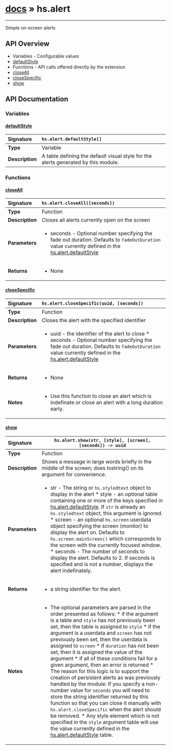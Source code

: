# [docs](index.md) » hs.alert
---

Simple on-screen alerts

## API Overview
* Variables - Configurable values
 * [defaultStyle](#defaultstyle)
* Functions - API calls offered directly by the extension
 * [closeAll](#closeall)
 * [closeSpecific](#closespecific)
 * [show](#show)

## API Documentation

### Variables

#### [defaultStyle](#defaultstyle)
| <span style="float: left;">**Signature**</span> | <span style="float: left;">`hs.alert.defaultStyle[]` </span>                                                          |
| -----------------------------------------------------|---------------------------------------------------------------------------------------------------------|
| **Type**                                             | Variable |
| **Description**                                      | A table defining the default visual style for the alerts generated by this module. |

### Functions

#### [closeAll](#closeall)
| <span style="float: left;">**Signature**</span> | <span style="float: left;">`hs.alert.closeAll([seconds])` </span>                                                          |
| -----------------------------------------------------|---------------------------------------------------------------------------------------------------------|
| **Type**                                             | Function |
| **Description**                                      | Closes all alerts currently open on the screen |
| **Parameters**                                       | <ul><li>seconds - Optional number specifying the fade out duration. Defaults to <code>fadeOutDuration</code> value currently defined in the <a href="#defaultStyle">hs.alert.defaultStyle</a></li></ul> |
| **Returns**                                          | <ul><li>None</li></ul> |

#### [closeSpecific](#closespecific)
| <span style="float: left;">**Signature**</span> | <span style="float: left;">`hs.alert.closeSpecific(uuid, [seconds])` </span>                                                          |
| -----------------------------------------------------|---------------------------------------------------------------------------------------------------------|
| **Type**                                             | Function |
| **Description**                                      | Closes the alert with the specified identifier |
| **Parameters**                                       | <ul><li>uuid    - the identifier of the alert to close * seconds - Optional number specifying the fade out duration. Defaults to <code>fadeOutDuration</code> value currently defined in the <a href="#defaultStyle">hs.alert.defaultStyle</a></li></ul> |
| **Returns**                                          | <ul><li>None</li></ul> |
| **Notes**                                            | <ul><li>Use this function to close an alert which is indefinate or close an alert with a long duration early.</li></ul> |

#### [show](#show)
| <span style="float: left;">**Signature**</span> | <span style="float: left;">`hs.alert.show(str, [style], [screen], [seconds]) -> uuid` </span>                                                          |
| -----------------------------------------------------|---------------------------------------------------------------------------------------------------------|
| **Type**                                             | Function |
| **Description**                                      | Shows a message in large words briefly in the middle of the screen; does tostring() on its argument for convenience. |
| **Parameters**                                       | <ul><li>str     - The string or <code>hs.styledtext</code> object to display in the alert * style   - an optional table containing one or more of the keys specified in <a href="#defaultStyle">hs.alert.defaultStyle</a>.  If <code>str</code> is already an <code>hs.styledtext</code> object, this argument is ignored. * screen  - an optional <code>hs.screen</code> userdata object specifying the screen (monitor) to display the alert on.  Defaults to <code>hs.screen.mainScreen()</code> which corresponds to the screen with the currently focused window. * seconds - The number of seconds to display the alert. Defaults to 2.  If seconds is specified and is not a number, displays the alert indefinately.</li></ul> |
| **Returns**                                          | <ul><li>a string identifier for the alert.</li></ul> |
| **Notes**                                            | <ul><li>The optional parameters are parsed in the order presented as follows:   * if the argument is a table and <code>style</code> has not previously been set, then the table is assigned to <code>style</code>   * if the argument is a userdata and <code>screen</code> has not previously been set, then the userdata is assigned to <code>screen</code>   * if <code>duration</code> has not been set, then it is assigned the value of the argument   * if all of these conditions fail for a given argument, then an error is returned * The reason for this logic is to support the creation of persistent alerts as was previously handled by the module: If you specify a non-number value for <code>seconds</code> you will need to store the string identifier returned by this function so that you can close it manually with <code>hs.alert.closeSpecific</code> when the alert should be removed. * Any style element which is not specified in the <code>style</code> argument table will use the value currently defined in the <a href="#defaultStyle">hs.alert.defaultStyle</a> table.</li></ul> |

